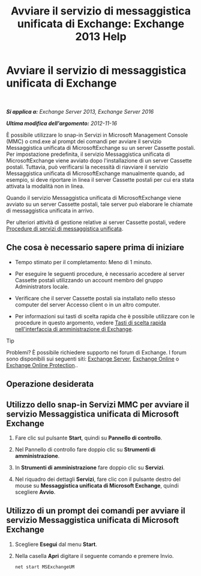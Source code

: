 ﻿---
title: 'Avviare il servizio di messaggistica unificata di Exchange: Exchange 2013 Help'
TOCTitle: Avviare il servizio di messaggistica unificata di Exchange
ms:assetid: b54008e6-172e-4435-8516-57cff740e89c
ms:mtpsurl: https://technet.microsoft.com/it-it/library/Bb124330(v=EXCHG.150)
ms:contentKeyID: 50555669
ms.date: 05/22/2018
mtps_version: v=EXCHG.150
ms.translationtype: MT
---

# Avviare il servizio di messaggistica unificata di Exchange

 

_**Si applica a:** Exchange Server 2013, Exchange Server 2016_

_**Ultima modifica dell'argomento:** 2012-11-16_

È possibile utilizzare lo snap-in Servizi in Microsoft Management Console (MMC) o cmd.exe al prompt dei comandi per avviare il servizio Messaggistica unificata di MicrosoftExchange su un server Cassette postali. Per impostazione predefinita, il servizio Messaggistica unificata di MicrosoftExchange viene avviato dopo l'installazione di un server Cassette postali. Tuttavia, può verificarsi la necessità di riavviare il servizio Messaggistica unificata di MicrosoftExchange manualmente quando, ad esempio, si deve riportare in linea il server Cassette postali per cui era stata attivata la modalità non in linea.

Quando il servizio Messaggistica unificata di MicrosoftExchange viene avviato su un server Cassette postali, tale server può elaborare le chiamate di messaggistica unificata in arrivo.

Per ulteriori attività di gestione relative ai server Cassette postali, vedere [Procedure di servizi di messaggistica unificata](um-services-procedures-exchange-2013-help.md).

## Che cosa è necessario sapere prima di iniziare

  - Tempo stimato per il completamento: Meno di 1 minuto.

  - Per eseguire le seguenti procedure, è necessario accedere al server Cassette postali utilizzando un account membro del gruppo Administrators locale.

  - Verificare che il server Cassette postali sia installato nello stesso computer del server Accesso client o in un altro computer.

  - Per informazioni sui tasti di scelta rapida che è possibile utilizzare con le procedure in questo argomento, vedere [Tasti di scelta rapida nell'interfaccia di amministrazione di Exchange](keyboard-shortcuts-in-the-exchange-admin-center-exchange-online-protection-help.md).


> [!TIP]
> Problemi? È possibile richiedere supporto nei forum di Exchange. I forum sono disponibili sui seguenti siti: <A href="https://go.microsoft.com/fwlink/p/?linkid=60612">Exchange Server</A>, <A href="https://go.microsoft.com/fwlink/p/?linkid=267542">Exchange Online</A> o <A href="https://go.microsoft.com/fwlink/p/?linkid=285351">Exchange Online Protection</A>..



## Operazione desiderata

## Utilizzo dello snap-in Servizi MMC per avviare il servizio Messaggistica unificata di Microsoft Exchange

1.  Fare clic sul pulsante **Start**, quindi su **Pannello di controllo**.

2.  Nel Pannello di controllo fare doppio clic su **Strumenti di amministrazione**.

3.  In **Strumenti di amministrazione** fare doppio clic su **Servizi**.

4.  Nel riquadro dei dettagli **Servizi**, fare clic con il pulsante destro del mouse su **Messaggistica unificata di Microsoft Exchange**, quindi scegliere **Avvio**.

## Utilizzo di un prompt dei comandi per avviare il servizio Messaggistica unificata di Microsoft Exchange

1.  Scegliere **Esegui** dal menu **Start**.

2.  Nella casella **Apri** digitare il seguente comando e premere Invio.
    
        net start MSExchangeUM

